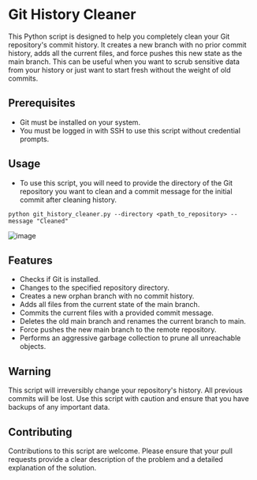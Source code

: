 # Git History Cleaner

This Python script is designed to help you completely clean your Git repository's commit history. It creates a new branch with no prior commit history, adds all the current files, and force pushes this new state as the main branch. This can be useful when you want to scrub sensitive data from your history or just want to start fresh without the weight of old commits.

## Prerequisites

- Git must be installed on your system.
- You must be logged in with SSH to use this script without credential prompts.

## Usage

- To use this script, you will need to provide the directory of the Git repository you want to clean and a commit message for the initial commit after cleaning history.

```
python git_history_cleaner.py --directory <path_to_repository> --message "Cleaned"
```

![image](https://github.com/AlbertL7/Git-Commit-History-Cleaner/assets/71300144/546f5b67-07a8-494a-9078-80dbba5ce775)

## Features

- Checks if Git is installed.
- Changes to the specified repository directory.
- Creates a new orphan branch with no commit history.
- Adds all files from the current state of the main branch.
- Commits the current files with a provided commit message.
- Deletes the old main branch and renames the current branch to main.
- Force pushes the new main branch to the remote repository.
- Performs an aggressive garbage collection to prune all unreachable objects.

## Warning

This script will irreversibly change your repository's history. All previous commits will be lost. Use this script with caution and ensure that you have backups of any important data.

## Contributing

Contributions to this script are welcome. Please ensure that your pull requests provide a clear description of the problem and a detailed explanation of the solution.
